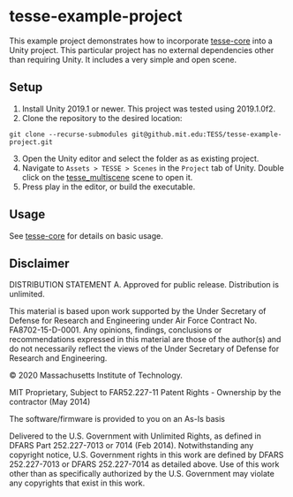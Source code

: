 # tesse-example-project

This example project demonstrates how to incorporate [tesse-core](../../../tesse-core) into a Unity project. This particular project has no external dependencies other than requiring Unity. It includes a very simple and open scene.

## Setup

1. Install Unity 2019.1 or newer. This project was tested using 2019.1.0f2.
2. Clone the repository to the desired location: 
```
git clone --recurse-submodules git@github.mit.edu:TESS/tesse-example-project.git
```
3. Open the Unity editor and select the folder as as existing project.
4. Navigate to `Assets > TESSE > Scenes` in the `Project` tab of Unity. Double click on the [tesse_multiscene](../tesse-core/Scenes/tesse_multiscene.unity) scene to open it.
5. Press play in the editor, or build the executable.

## Usage

See [tesse-core](../../../tesse-core) for details on basic usage.

## Disclaimer

DISTRIBUTION STATEMENT A. Approved for public release. Distribution is unlimited.

This material is based upon work supported by the Under Secretary of Defense for Research and Engineering under Air Force Contract No. FA8702-15-D-0001. Any opinions, findings, conclusions or recommendations expressed in this material are those of the author(s) and do not necessarily reflect the views of the Under Secretary of Defense for Research and Engineering.

© 2020 Massachusetts Institute of Technology.

MIT Proprietary, Subject to FAR52.227-11 Patent Rights - Ownership by the contractor (May 2014)

The software/firmware is provided to you on an As-Is basis

Delivered to the U.S. Government with Unlimited Rights, as defined in DFARS Part 252.227-7013 or 7014 (Feb 2014). Notwithstanding any copyright notice, U.S. Government rights in this work are defined by DFARS 252.227-7013 or DFARS 252.227-7014 as detailed above. Use of this work other than as specifically authorized by the U.S. Government may violate any copyrights that exist in this work.